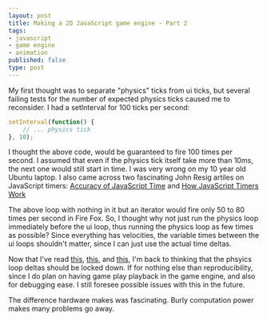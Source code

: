 ```yaml
---
layout: post
title: Making a 2D JavaScript game engine - Part 2
tags:
- javascript
- game engine
- animation
published: false
type: post
---
```

My first thought was to separate "physics" ticks from ui ticks, but several failing tests for the number of expected
physics ticks caused me to reconsider. I had a setInterval for 100 ticks per second:

```javascript
setInterval(function() {
    // ... physics tick
}, 10);
```

I thought the above code, would be guaranteed to fire 100 times per second. I assumed that even if the physics tick itself
 take more than 10ms, the next one would still start in time. I was very wrong on my 10 year old Ubuntu laptop. I also
 came across two fascinating John Resig artiles on JavaScript timers: [Accuracy of JavaScript Time](http://ejohn.org/blog/accuracy-of-javascript-time/)
 and [How JavaScript Timers Work](http://ejohn.org/blog/how-javascript-timers-work/)

The above loop with nothing in it but an iterator would fire only 50 to 80 times per second in Fire Fox. So, I thought
 why not just run the physics loop immediately before the ui loop, thus running the physics loop as few times as
 possible? Since everything has velocities, the variable times between the ui loops shouldn't matter, since I can just
 use the actual time deltas.

Now that I've read [this](http://gamedev.stackexchange.com/questions/1589/fixed-time-step-vs-variable-time-step),
[this](http://gafferongames.com/game-physics/fix-your-timestep/), and [this](http://www.koonsolo.com/news/dewitters-gameloop/), I'm back
 to thinking that the phsyics loop deltas should be locked down. If for nothing else than reproducibility, since I do plan
 on having game play playback in the game engine, and also for debugging ease. I still foresee possible issues with this
 in the future.

The difference hardware makes was fascinating. Burly computation power makes many problems go away.